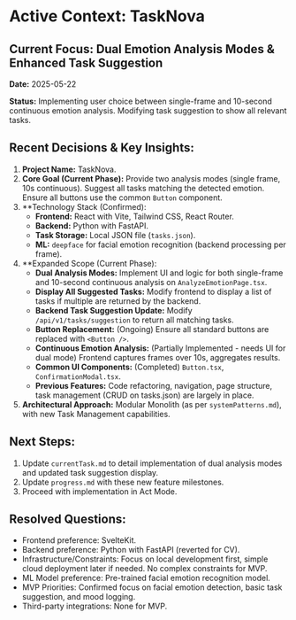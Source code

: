 # Active Context: TaskNova

## Current Focus: Dual Emotion Analysis Modes & Enhanced Task Suggestion

**Date:** 2025-05-22

**Status:** Implementing user choice between single-frame and 10-second continuous emotion analysis. Modifying task suggestion to show all relevant tasks.

## Recent Decisions & Key Insights:

1.  **Project Name:** TaskNova.
2.  **Core Goal (Current Phase):** Provide two analysis modes (single frame, 10s continuous). Suggest all tasks matching the detected emotion. Ensure all buttons use the common `Button` component.
3.  **Technology Stack (Confirmed):
    *   **Frontend:** React with Vite, Tailwind CSS, React Router.
    *   **Backend:** Python with FastAPI.
    *   **Task Storage:** Local JSON file (`tasks.json`).
    *   **ML:** `deepface` for facial emotion recognition (backend processing per frame).
4.  **Expanded Scope (Current Phase):
    *   **Dual Analysis Modes:** Implement UI and logic for both single-frame and 10-second continuous analysis on `AnalyzeEmotionPage.tsx`.
    *   **Display All Suggested Tasks:** Modify frontend to display a list of tasks if multiple are returned by the backend.
    *   **Backend Task Suggestion Update:** Modify `/api/v1/tasks/suggestion` to return all matching tasks.
    *   **Button Replacement:** (Ongoing) Ensure all standard buttons are replaced with `<Button />`.
    *   **Continuous Emotion Analysis:** (Partially Implemented - needs UI for dual mode) Frontend captures frames over 10s, aggregates results.
    *   **Common UI Components:** (Completed) `Button.tsx`, `ConfirmationModal.tsx`.
    *   **Previous Features:** Code refactoring, navigation, page structure, task management (CRUD on tasks.json) are largely in place.
5.  **Architectural Approach:** Modular Monolith (as per `systemPatterns.md`), with new Task Management capabilities.

## Next Steps:

1.  Update `currentTask.md` to detail implementation of dual analysis modes and updated task suggestion display.
2.  Update `progress.md` with these new feature milestones.
3.  Proceed with implementation in Act Mode.

## Resolved Questions:

-   Frontend preference: SvelteKit.
-   Backend preference: Python with FastAPI (reverted for CV).
-   Infrastructure/Constraints: Focus on local development first, simple cloud deployment later if needed. No complex constraints for MVP.
-   ML Model preference: Pre-trained facial emotion recognition model.
-   MVP Priorities: Confirmed focus on facial emotion detection, basic task suggestion, and mood logging.
-   Third-party integrations: None for MVP.